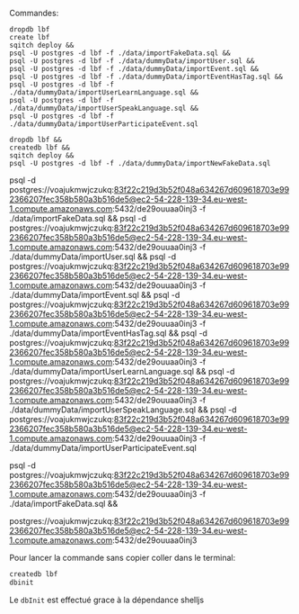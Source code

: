 Commandes:
```
dropdb lbf
create lbf
sqitch deploy &&
psql -U postgres -d lbf -f ./data/importFakeData.sql && 
psql -U postgres -d lbf -f ./data/dummyData/importUser.sql && 
psql -U postgres -d lbf -f ./data/dummyData/importEvent.sql && 
psql -U postgres -d lbf -f ./data/dummyData/importEventHasTag.sql && 
psql -U postgres -d lbf -f ./data/dummyData/importUserLearnLanguage.sql && 
psql -U postgres -d lbf -f ./data/dummyData/importUserSpeakLanguage.sql && 
psql -U postgres -d lbf -f ./data/dummyData/importUserParticipateEvent.sql
```
```
dropdb lbf &&
createdb lbf &&
sqitch deploy &&
psql -U postgres -d lbf -f ./data/dummyData/importNewFakeData.sql
```


psql -d postgres://voajukmwjczukq:83f22c219d3b52f048a634267d609618703e992366207fec358b580a3b516de5@ec2-54-228-139-34.eu-west-1.compute.amazonaws.com:5432/de29ouuaa0inj3 -f ./data/importFakeData.sql && 
psql -d postgres://voajukmwjczukq:83f22c219d3b52f048a634267d609618703e992366207fec358b580a3b516de5@ec2-54-228-139-34.eu-west-1.compute.amazonaws.com:5432/de29ouuaa0inj3 -f ./data/dummyData/importUser.sql && 
psql -d postgres://voajukmwjczukq:83f22c219d3b52f048a634267d609618703e992366207fec358b580a3b516de5@ec2-54-228-139-34.eu-west-1.compute.amazonaws.com:5432/de29ouuaa0inj3 -f ./data/dummyData/importEvent.sql && 
psql -d postgres://voajukmwjczukq:83f22c219d3b52f048a634267d609618703e992366207fec358b580a3b516de5@ec2-54-228-139-34.eu-west-1.compute.amazonaws.com:5432/de29ouuaa0inj3 -f ./data/dummyData/importEventHasTag.sql && 
psql -d postgres://voajukmwjczukq:83f22c219d3b52f048a634267d609618703e992366207fec358b580a3b516de5@ec2-54-228-139-34.eu-west-1.compute.amazonaws.com:5432/de29ouuaa0inj3 -f ./data/dummyData/importUserLearnLanguage.sql && 
psql -d postgres://voajukmwjczukq:83f22c219d3b52f048a634267d609618703e992366207fec358b580a3b516de5@ec2-54-228-139-34.eu-west-1.compute.amazonaws.com:5432/de29ouuaa0inj3 -f ./data/dummyData/importUserSpeakLanguage.sql && 
psql -d postgres://voajukmwjczukq:83f22c219d3b52f048a634267d609618703e992366207fec358b580a3b516de5@ec2-54-228-139-34.eu-west-1.compute.amazonaws.com:5432/de29ouuaa0inj3 -f ./data/dummyData/importUserParticipateEvent.sql

psql -d postgres://voajukmwjczukq:83f22c219d3b52f048a634267d609618703e992366207fec358b580a3b516de5@ec2-54-228-139-34.eu-west-1.compute.amazonaws.com:5432/de29ouuaa0inj3 -f ./data/importFakeData.sql && 


postgres://voajukmwjczukq:83f22c219d3b52f048a634267d609618703e992366207fec358b580a3b516de5@ec2-54-228-139-34.eu-west-1.compute.amazonaws.com:5432/de29ouuaa0inj3

Pour lancer la commande sans copier coller dans le terminal:
```bash
createdb lbf
dbinit
```

Le ``dbInit`` est effectué grace à la dépendance shelljs